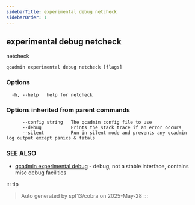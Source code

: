 ```yaml
---
sidebarTitle: experimental debug netcheck
sidebarOrder: 1
---
```


## experimental debug netcheck

netcheck

```
qcadmin experimental debug netcheck [flags]
```

### Options

```
  -h, --help   help for netcheck
```

### Options inherited from parent commands

```
      --config string   The qcadmin config file to use
      --debug           Prints the stack trace if an error occurs
      --silent          Run in silent mode and prevents any qcadmin log output except panics & fatals
```

### SEE ALSO

* [qcadmin experimental debug](experimental_debug.md)	 - debug, not a stable interface, contains misc debug facilities

::: tip
>Auto generated by spf13/cobra on 2025-May-28
:::